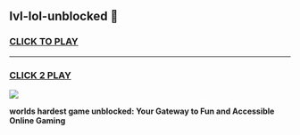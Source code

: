 
## lvl-lol-unblocked 👋
<h3>
<a href="https://premium.freeplayer.one?title=lvl-lol-unblocked&ref=14F">CLICK TO PLAY</a></h3>
<hr>

<h3>
<a href="https://premium.freeplayer.one?title=lvl-lol-unblocked&ref=14F">CLICK 2 PLAY</a>
  
</h3>

<a href="https://premium.freeplayer.one?title=lvl-lol-unblocked&ref=12F/"><img src="https://clearcache.store/games.png"></a>


**worlds hardest game unblocked: Your Gateway to Fun and Accessible Online Gaming**
